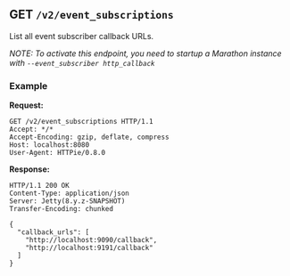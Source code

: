 ## GET `/v2/event_subscriptions`

List all event subscriber callback URLs.

_NOTE: To activate this endpoint, you need to startup a Marathon instance with `--event_subscriber http_callback`_

### Example

**Request:**

```
GET /v2/event_subscriptions HTTP/1.1
Accept: */*
Accept-Encoding: gzip, deflate, compress
Host: localhost:8080
User-Agent: HTTPie/0.8.0
```

**Response:**

```
HTTP/1.1 200 OK
Content-Type: application/json
Server: Jetty(8.y.z-SNAPSHOT)
Transfer-Encoding: chunked

{
  "callback_urls": [
    "http://localhost:9090/callback",
    "http://localhost:9191/callback"
  ]
}
```
